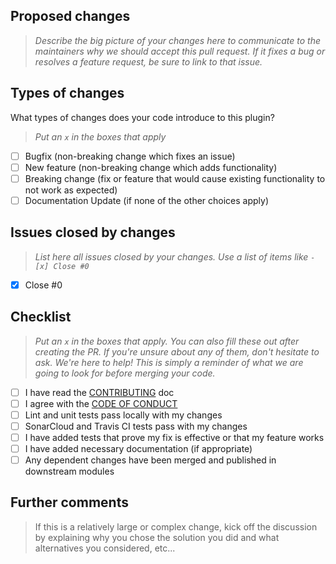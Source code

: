## Proposed changes

> _Describe the big picture of your changes here to communicate to the maintainers why we should accept this pull request. If it fixes a bug or resolves a feature request, be sure to link to that issue._

## Types of changes

What types of changes does your code introduce to this plugin?
> _Put an `x` in the boxes that apply_

- [ ] Bugfix (non-breaking change which fixes an issue)
- [ ] New feature (non-breaking change which adds functionality)
- [ ] Breaking change (fix or feature that would cause existing functionality to not work as expected)
- [ ] Documentation Update (if none of the other choices apply)

## Issues closed by changes

> _List here all issues closed by your changes. Use a list of items like `- [x] Close #0`_

- [x] Close #0

## Checklist

> _Put an `x` in the boxes that apply. You can also fill these out after creating the PR. If you're unsure about any of them, don't hesitate to ask. We're here to help! This is simply a reminder of what we are going to look for before merging your code._

- [ ] I have read the [CONTRIBUTING](https://github.com/lequal/sonar-icode-cnes-plugin/blob/master/CONTRIBUTING.md) doc
- [ ] I agree with the [CODE OF CONDUCT](https://github.com/lequal/sonar-icode-cnes-plugin/blob/master/CONTRIBUTING.md)
- [ ] Lint and unit tests pass locally with my changes
- [ ] SonarCloud and Travis CI tests pass with my changes
- [ ] I have added tests that prove my fix is effective or that my feature works
- [ ] I have added necessary documentation (if appropriate)
- [ ] Any dependent changes have been merged and published in downstream modules

## Further comments

> If this is a relatively large or complex change, kick off the discussion by explaining why you chose the solution you did and what alternatives you considered, etc...
